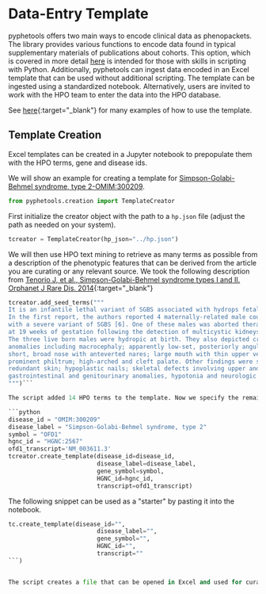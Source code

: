 # Data-Entry Template

pyphetools offers two main ways to encode clinical data as phenopackets. The library provides various functions to encode data found in
typical supplementary materials of publications about cohorts. This option, which is covered in more detail [here](../developers/developers.md) is intended for those
with skills in scripting with Python. Additionally, pyphetools can ingest data encoded in an Excel template that can be used without additional scripting.
The template can be ingested using a standardized notebook. Alternatively, users are invited to work with the HPO team to enter the data into the HPO database.

See [here](https://monarch-initiative.github.io/phenopacket-store/){:target="\_blank"} for many examples of how to use the template.


## Template Creation

Excel templates can be  created in a Jupyter notebook to prepopulate them with the HPO terms, gene and disease ids.

We will show an example for creating a template for
[Simpson-Golabi-Behmel syndrome, type 2-OMIM:300209](https://omim.org/entry/300209).


```python
from pyphetools.creation import TemplateCreator
```

First initialize the creator object with the path to a ``hp.json`` file (adjust the path as needed on your system).

```python
tcreator = TemplateCreator(hp_json="../hp.json")
```

We will then use HPO text mining to retrieve as many terms as possible from a description of the phenotypic features that can be derived from the article you are curating or any relevant source. We took the following description from [Tenorio J, et al., Simpson-Golabi-Behmel syndrome types I and II. Orphanet J Rare Dis. 2014](https://pubmed.ncbi.nlm.nih.gov/25238977/){:target="_blank"}

```python
tcreator.add_seed_terms("""
It is an infantile lethal variant of SGBS associated with hydrops fetalis.
In the first report, the authors reported 4 maternally-related male cousins
with a severe variant of SGBS [6]. One of these males was aborted therapeutically
at 19 weeks of gestation following the detection of multicystic kidneys on ultrasound.
The three live born males were hydropic at birth. They also depicted craniofacial
anomalies including macrocephaly; apparently low-set, posteriorly angulated ears; hypertelorism;
short, broad nose with anteverted nares; large mouth with thin upper vermilion border;
prominent philtrum; high-arched and cleft palate. Other findings were short neck;
redundant skin; hypoplastic nails; skeletal defects involving upper and lower limbs;
gastrointestinal and genitourinary anomalies, hypotonia and neurologic impairment.
""")```

The script added 14 HPO terms to the template. Now we specify the remaining information.

```python
disease_id = "OMIM:300209"
disease_label = "Simpson-Golabi-Behmel syndrome, type 2"
symbol = "OFD1"
hgnc_id = "HGNC:2567"
ofd1_transcript='NM_003611.3'
tcreator.create_template(disease_id=disease_id,
                         disease_label=disease_label,
                         gene_symbol=symbol,
                         HGNC_id=hgnc_id,
                         transcript=ofd1_transcript)
```

The following snippet can be used as a "starter" by pasting it into the notebook.

```python title="Starter"
tc.create_template(disease_id="",
                         disease_label="",
                         gene_symbol="",
                         HGNC_id="",
                         transcript=""
```)


The script creates a file that can be opened in Excel and used for curation. Add additional HPO terms as necessary and remove terms that are not needed.